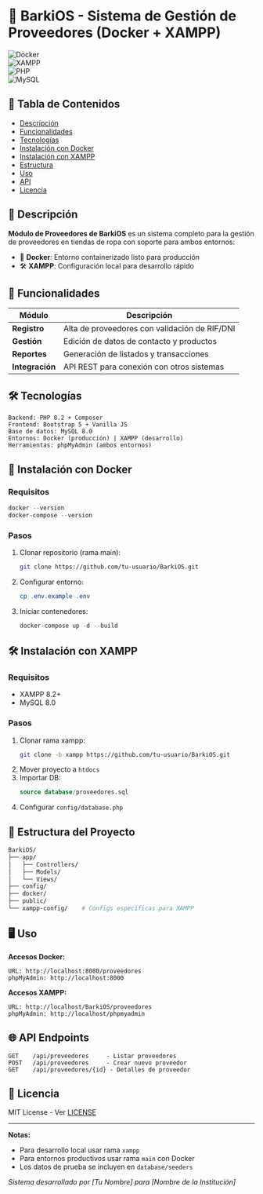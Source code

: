 # 👔 BarkiOS - Sistema de Gestión de Proveedores (Docker + XAMPP)  

![Docker](https://img.shields.io/badge/Docker-✓-blue?logo=docker)  
![XAMPP](https://img.shields.io/badge/XAMPP-Compatible-FB7A24?logo=xampp)  
![PHP](https://img.shields.io/badge/PHP-8.2-777BB4?logo=php)  
![MySQL](https://img.shields.io/badge/MySQL-8.0-4479A1?logo=mysql)  

## 📌 Tabla de Contenidos  
- [Descripción](#-descripción)  
- [Funcionalidades](#-funcionalidades)  
- [Tecnologías](#-tecnologías)  
- [Instalación con Docker](#-instalación-con-docker)  
- [Instalación con XAMPP](#-instalación-con-xampp)  
- [Estructura](#-estructura-del-proyecto)  
- [Uso](#-uso)  
- [API](#-api)  
- [Licencia](#-licencia)  

## 🌟 Descripción  
**Módulo de Proveedores de BarkiOS** es un sistema completo para la gestión de proveedores en tiendas de ropa con soporte para ambos entornos:  

- 🐳 **Docker**: Entorno containerizado listo para producción  
- 🛠️ **XAMPP**: Configuración local para desarrollo rápido  

## 🚀 Funcionalidades  
| Módulo | Descripción |  
|--------|------------|  
| **Registro** | Alta de proveedores con validación de RIF/DNI |  
| **Gestión** | Edición de datos de contacto y productos |  
| **Reportes** | Generación de listados y transacciones |  
| **Integración** | API REST para conexión con otros sistemas |  

## 🛠️ Tecnologías  
```plaintext
Backend: PHP 8.2 + Composer  
Frontend: Bootstrap 5 + Vanilla JS  
Base de datos: MySQL 8.0  
Entornos: Docker (producción) | XAMPP (desarrollo)  
Herramientas: phpMyAdmin (ambos entornos)  
```  

## 🐳 Instalación con Docker  

### Requisitos  
```powershell
docker --version
docker-compose --version
```

### Pasos  
1. Clonar repositorio (rama main):  
   ```bash
   git clone https://github.com/tu-usuario/BarkiOS.git
   ```  
2. Configurar entorno:  
   ```powershell
   cp .env.example .env
   ```  
3. Iniciar contenedores:  
   ```powershell
   docker-compose up -d --build
   ```  

## 🛠️ Instalación con XAMPP  

### Requisitos  
- XAMPP 8.2+  
- MySQL 8.0  

### Pasos  
1. Clonar rama xampp:  
   ```bash
   git clone -b xampp https://github.com/tu-usuario/BarkiOS.git
   ```  
2. Mover proyecto a `htdocs`  
3. Importar DB:  
   ```sql
   source database/proveedores.sql
   ```  
4. Configurar `config/database.php`  

## 📂 Estructura del Proyecto  
```bash
BarkiOS/  
├── app/  
│   ├── Controllers/  
│   ├── Models/  
│   └── Views/  
├── config/  
├── docker/  
├── public/  
└── xampp-config/    # Configs específicas para XAMPP  
```  

## 🖥️ Uso  
**Accesos Docker:**  
```plaintext
URL: http://localhost:8080/proveedores  
phpMyAdmin: http://localhost:8000  
```  

**Accesos XAMPP:**  
```plaintext
URL: http://localhost/BarkiOS/proveedores  
phpMyAdmin: http://localhost/phpmyadmin  
```  

## 🌐 API Endpoints  
```plaintext
GET    /api/proveedores     - Listar proveedores  
POST   /api/proveedores     - Crear nuevo proveedor  
GET    /api/proveedores/{id} - Detalles de proveedor  
```  

## 📜 Licencia  
MIT License - Ver [LICENSE](LICENSE)  

---  
**Notas:**  
- Para desarrollo local usar rama `xampp`  
- Para entornos productivos usar rama `main` con Docker  
- Los datos de prueba se incluyen en `database/seeders`  

*Sistema desarrollado por [Tu Nombre] para [Nombre de la Institución]*
